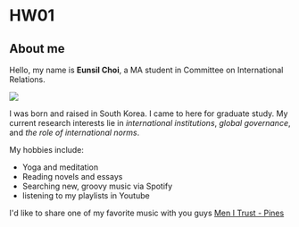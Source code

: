 
# HW01
## About me

Hello, my name is **Eunsil Choi**, a MA student in Committee on International Relations.  

![](PICTURE/IMG_0337.jpg)

I was born and raised in South Korea. I came to here for graduate study. My current research interests lie in *international institutions*, *global governance*, and *the role of international norms*. 

My hobbies include:
* Yoga and meditation
* Reading novels and essays
* Searching new, groovy music via Spotify
* listening to my playlists in Youtube

I'd like to share one of my favorite music with you guys 
[Men I Trust - Pines](https://youtu.be/cYFYnA4Nd5U)

